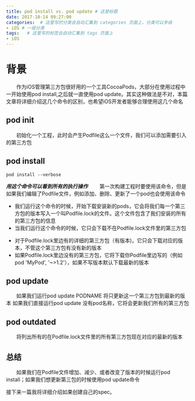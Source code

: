 ```yaml
---
title: pod install vs. pod update # 这是标题
date: 2017-10-14 09:27:00
categories:  # 这里写的分类会自动汇集到 categories 页面上，分类可以多级
- iOS # 一级分类
tags:   # 这里写的标签会自动汇集到 tags 页面上
- iOS
---
```

# 背景　　
　　作为iOS管理第三方包很好用的一个工具CocoaPods，大部分在使用过程中一开始使用pod install,之后就一直使用pod update。其实这种做法是不对，本篇文章将详细介绍这几个命令的区别，也希望iOS开发者能够合理使用这几个命名
## pod init
　　初始化一个工程，此时会产生Podfile这么一个文件，我们可以添加需要引入的第三方包

## pod install
    pod install --verbose
***用这个命令可以看到所有的执行操作***
　　第一次构建工程时要使用该命令，但是如果我们编辑了Podfile文件，例如添加、删除、更新了一个pod也会使用该命令
* 我们运行这个命令的时候，开始下载安装新的pods，它会将我们每一个第三方包的版本写入一个叫Podfile.lock的文件。这个文件包含了我们安装的所有的第三方包的信息
* 当我们运行这个命令的时候，它只会下载不在Podfile.lock文件里的第三方包
 - 对于Podfile.lock里边有的详细的第三方包（有版本)，它只会下载对应的版本，不管这个第三方包有没有新的版本
 - 如果Podfile.lock里边没有的第三方包，它将下载你Podfile里边写的（例如pod 'MyPod', '~>1.2'），如果不写版本默认下载最新的版本

## pod update
　　如果我们运行pod update PODNAME 将只更新这一个第三方包到最新的版本
如果我们直接运行pod update 没有pod名称，它将会更新我们所有的第三方包
## pod outdated
　　将列出所有的在Podfile.lock文件里的所有第三方包现在对应的最新的版本
## 总结
　　如果我们在Podfile文件增加、减少、或者改变了版本的时候运行pod install；如果我们想更新第三包的时候使用pod update命令

接下来一篇我将详细介绍如果创建自己的spec。
